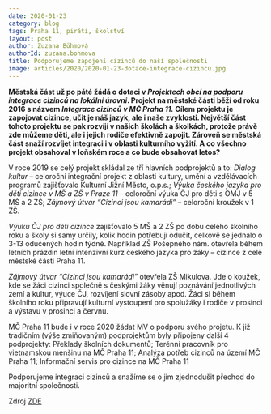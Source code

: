 ```yaml
---
date: 2020-01-23
category: blog
tags: Praha 11, piráti, školství
layout: post
author: Zuzana Böhmová
authorId: zuzana.bohmova
title: Podporujeme zapojení cizinců do naší společnosti
image: articles/2020/2020-01-23-dotace-integrace-cizincu.jpg
---
```


**Městská část už po páté žádá o dotaci v *Projektech obcí na podporu integrace cizinců na lokální úrovni*. Projekt na městské části běží od roku 2016 s názvem *Integrace cizinců v MČ Praha 11.* Cílem projektu je zapojovat cizince, učit je náš jazyk, ale i naše zvyklosti. Největší část tohoto projektu se pak rozvíjí v našich školách a školkách, protože právě zde můžeme děti, ale i jejich rodiče efektivně zapojit. Zároveň se městská část snaží rozvíjet integraci i v oblasti kulturního vyžití. A co všechno projekt obsahoval v loňském roce a co bude obsahovat letos?**

V roce 2019 se celý projekt skládal ze tří hlavních podprojektů a to: *Dialog kultur* – celoroční integrační projekt z oblasti kultury, umění a vzdělávacích programů zajišťovalo Kulturní Jižní Město, o.p.s.; *Výuka českého jazyka pro děti cizince v MŠ a ZŠ v Praze 11* – celoroční výuka ČJ pro děti s OMJ v 5 MŠ a 2 ZŠ; *Zájmový útvar “Cizinci jsou kamarádi”* – celoroční kroužek v 1 ZŠ.

*Výuku ČJ pro děti cizince* zajišťovalo 5 MŠ a 2 ZŠ po dobu celého školního roku a školy si samy určily, kolik hodin potřebují odučit, celkově se jednalo o 3-13 odučených hodin týdně. Například ZŠ Pošepného nám. otevřela během letních prázdin letní intenzivní kurz českého jazyka pro žáky – cizince z celé městské části Praha 11.

*Zájmový útvar “Cizinci jsou kamarádi”* otevřela ZŠ Mikulova. Jde o koužek, kde se žáci cizinci společně s českými žáky věnují poznávání jednotlivých zemí a kultur, výuce ČJ, rozvíjení slovní zásoby apod. Žáci si během školního roku připravují kulturní vystoupení pro spolužáky i rodiče v prosinci a výstavu v prosinci a červnu.

MČ Praha 11 bude i v roce 2020 žádat MV o podporu svého projetu. K již tradičním (výše zmiňovaným) podprojektům byly připojeny další 4 podprojekty: Překlady školních dokumentů; Terénní pracovník pro vietnamskou menšinu na MČ Praha 11; Analýza potřeb cizinců na území MČ Praha 11; Informační servis pro cizince na MČ Praha 11 

Podporujeme integraci cizinců a snažíme se o jim zjednodušit přechod do majoritní společnosti.

Zdroj [ZDE](https://www.praha11.cz/cs/mestska-cast/skolstvi/aktuality-ze-skolstvi/projekty-obci-na-podporu-integrace-cizincu-na-lokalni-urovni-v-roce-2019-a-2020.html)
